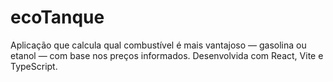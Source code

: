 # ecoTanque
Aplicação que calcula qual combustível é mais vantajoso — gasolina ou etanol — com base nos preços informados. Desenvolvida com React, Vite e TypeScript.

